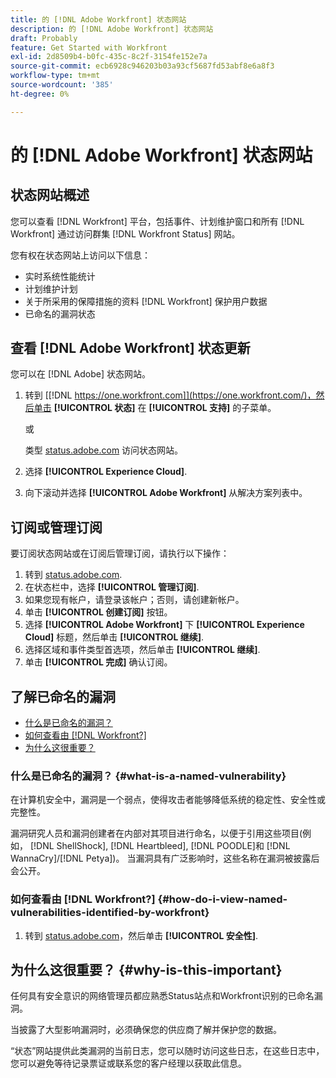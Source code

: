 ```yaml
---
title: 的 [!DNL Adobe Workfront] 状态网站
description: 的 [!DNL Adobe Workfront] 状态网站
draft: Probably
feature: Get Started with Workfront
exl-id: 2d8509b4-b0fc-435c-8c2f-3154fe152e7a
source-git-commit: ecb6928c946203b03a93cf5687fd53abf8e6a8f3
workflow-type: tm+mt
source-wordcount: '385'
ht-degree: 0%

---
```


# 的 [!DNL Adobe Workfront] 状态网站

## 状态网站概述

您可以查看 [!DNL Workfront] 平台，包括事件、计划维护窗口和所有 [!DNL Workfront] 通过访问群集 [!DNL Workfront Status] 网站。

您有权在状态网站上访问以下信息：

* 实时系统性能统计
* 计划维护计划
* 关于所采用的保障措施的资料 [!DNL Workfront] 保护用户数据
* 已命名的漏洞状态

## 查看 [!DNL Adobe Workfront] 状态更新

您可以在 [!DNL Adobe] 状态网站。

1. 转到 [[!DNL https://one.workfront.com]](https://one.workfront.com/)，然后单击 **[!UICONTROL 状态]** 在 **[!UICONTROL 支持]** 的子菜单。

   或

   类型 [status.adobe.com](http://status.adobe.com/) 访问状态网站。

1. 选择 **[!UICONTROL Experience Cloud]**.
1. 向下滚动并选择 **[!UICONTROL Adobe Workfront]** 从解决方案列表中。

## 订阅或管理订阅

要订阅状态网站或在订阅后管理订阅，请执行以下操作：

1. 转到 [status.adobe.com](http://status.adobe.com/).
1. 在状态栏中，选择 **[!UICONTROL 管理订阅]**.
1. 如果您现有帐户，请登录该帐户；否则，请创建新帐户。
1. 单击 **[!UICONTROL 创建订阅]** 按钮。
1. 选择 **[!UICONTROL Adobe Workfront]** 下 **[!UICONTROL Experience Cloud]** 标题，然后单击 **[!UICONTROL 继续]**.
1. 选择区域和事件类型首选项，然后单击 **[!UICONTROL 继续]**.
1. 单击 **[!UICONTROL 完成]** 确认订阅。

## 了解已命名的漏洞

* [什么是已命名的漏洞？](#what-is-a-named-vulnerability)
* [如何查看由 [!DNL Workfront?]](#how-do-i-view-named-vulnerabilities-identified-by-workfront)
* [为什么这很重要？](#why-is-this-important)

### 什么是已命名的漏洞？ {#what-is-a-named-vulnerability}

在计算机安全中，漏洞是一个弱点，使得攻击者能够降低系统的稳定性、安全性或完整性。

漏洞研究人员和漏洞创建者在内部对其项目进行命名，以便于引用这些项目(例如， [!DNL ShellShock], [!DNL Heartbleed], [!DNL POODLE]和 [!DNL WannaCry]/[!DNL Petya])。 当漏洞具有广泛影响时，这些名称在漏洞被披露后会公开。

### 如何查看由 [!DNL Workfront?] {#how-do-i-view-named-vulnerabilities-identified-by-workfront}

1. 转到  [status.adobe.com](https://status.adobe.com/)，然后单击 **[!UICONTROL 安全性]**.

## 为什么这很重要？ {#why-is-this-important}

任何具有安全意识的网络管理员都应熟悉Status站点和Workfront识别的已命名漏洞。

当披露了大型影响漏洞时，必须确保您的供应商了解并保护您的数据。

“状态”网站提供此类漏洞的当前日志，您可以随时访问这些日志，在这些日志中，您可以避免等待记录票证或联系您的客户经理以获取此信息。
